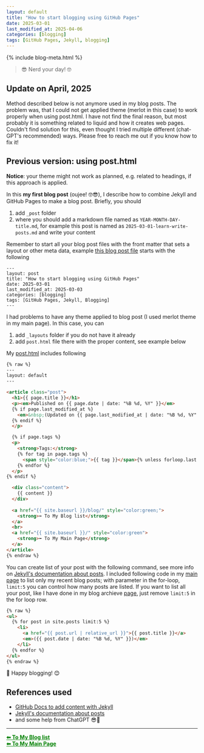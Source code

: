 ```yaml
---
layout: default
title: "How to start blogging using GitHub Pages"
date: 2025-03-01
last_modified_at: 2025-04-06
categories: [blogging]
tags: [GitHub Pages, Jekyll, blogging]
---
```


{% include blog-meta.html %}

> 😎 Nerd your day! 🤓  

## Update on April, 2025
Method described below is not anymore used in my blog posts. The problem was, that I could not get applied theme (merlot in this case) to work properly when using post.html. I have not find the final reason, but most probably it is something related to liquid and how it creates web pages. Couldn't find solution for this, even thought I tried multiple different (chat-GPT's recommended) ways. Please free to reach me out if you know how to fix it!

## Previous version: using post.html
**Notice**: your theme might not work as planned, e.g. related to headings, if this approach is applied.


In this **my first blog post** (oujee! 🤓😎), I describe how to combine Jekyll and GitHub Pages to make a blog post. Briefly, you should
1. add `_post` folder
2. where you should add a markdown file named as `YEAR-MONTH-DAY-title.md`, for example this post is named as `2025-03-01-learn-write-posts.md` and write your content

Remember to start all your blog post files with the front matter that sets a layout or other meta data, example [this blog post file](https://github.com/AnaHill/AnaHill.github.io/blob/main/_posts/2025-03-01-learn-write-posts.md?plain=1) starts with the following 
```
---
layout: post
title: "How to start blogging using GitHub Pages"
date: 2025-03-01
last_modified_at: 2025-03-03
categories: [blogging]
tags: [GitHub Pages, Jekyll, Blogging]
---
```

I had problems to have any theme applied to blog post (I used merlot theme in my main page). In this case, you can
1. add `_layouts` folder if you do not have it already 
2. add `post.html` file there with the proper content, see example below


My [post.html](https://github.com/AnaHill/AnaHill.github.io/blob/main/_layouts/post.html) includes following 
```html
{% raw %}
---
layout: default
---

<article class="post">
  <h1>{{ page.title }}</h1>
  <p><em>Published on {{ page.date | date: "%B %d, %Y" }}</em>
  {% if page.last_modified_at %}
    <em>&nbsp;(Updated on {{ page.last_modified_at | date: "%B %d, %Y" }})</em>
  {% endif %}
  </p>

  {% if page.tags %}
  <p>
    <strong>Tags:</strong>
    {% for tag in page.tags %}
      <span style="color:blue;">{{ tag }}</span>{% unless forloop.last %}, {% endunless %}
    {% endfor %}
  </p>
{% endif %}

  <div class="content">
    {{ content }}
  </div>
  
  <a href="{{ site.baseurl }}/blog/" style="color:green;">
    <strong>⬅ To My Blog list</strong>
  </a>
  <br>
  <a href="{{ site.baseurl }}/" style="color:green">
    <strong>⬅ To My Main Page</strong>
  </a>
</article>
{% endraw %}
```

You can create list of your post with the following command, see more info on [Jekyll's documentation about posts](https://jekyllrb.com/docs/posts/). I included following code in my <a href="{{ site.url }}/"> main page</a> to list only my recent blog posts; with parameter in the for-loop, `limit:5` you can control how many posts are listed. If you want to list all your post, like I have done in my blog archieve [page](https://anahill.github.io/blog/ "blog post listed"), just remove `limit:5` in the for loop row.

```html
{% raw %}
<ul>
  {% for post in site.posts limit:5 %}
    <li>
      <a href="{{ post.url | relative_url }}">{{ post.title }}</a>  
      <em>({{ post.date | date: "%B %d, %Y" }})</em>
    </li>
  {% endfor %}
</ul>
{% endraw %}
```

📝 Happy blogging! 😊

## References used
- [GitHub Docs to add content with Jekyll](https://docs.github.com/en/pages/setting-up-a-github-pages-site-with-jekyll/adding-content-to-your-github-pages-site-using-jekyll)
- [Jekyll's documentation about posts](https://jekyllrb.com/docs/posts/) 
- and some help from ChatGPT 😎🤖

--- 
<a href="{{ site.baseurl }}/blog/" style="color:green;"><strong>⬅ To My Blog list</strong></a><br>
<a href="{{ site.baseurl }}/" style="color:green"><strong>⬅ To My Main Page</strong></a>